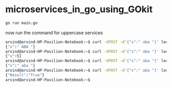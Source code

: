 # microservices_in_go_using_GOkit

```bash
go run main.go
```
now run the command for uppercase services
```bash
arvind@arvind-HP-Pavilion-Notebook:~$ curl -XPOST -d'{"s":" aba "}' localhost:8080/uppercase
{"v":" ABA "}
arvind@arvind-HP-Pavilion-Notebook:~$ curl -XPOST -d'{"s":" aba "}' localhost:8080/count
{"v":5}
arvind@arvind-HP-Pavilion-Notebook:~$ curl -XPOST -d'{"s":" aba "}' localhost:8080/reverse
{"v":" aba "}
arvind@arvind-HP-Pavilion-Notebook:~$ curl -XPOST -d'{"s":" aba "}' localhost:8080/ispelindrome
{"Result":"True"}
arvind@arvind-HP-Pavilion-Notebook:~$ 
```
